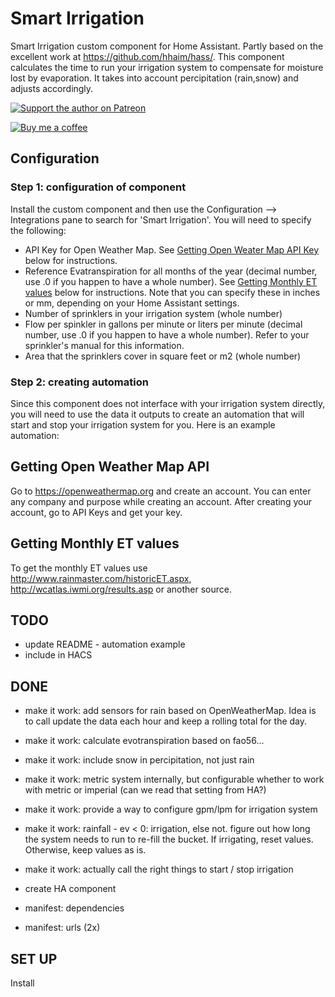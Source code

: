 # Smart Irrigation
Smart Irrigation custom component for Home Assistant. Partly based on the excellent work at https://github.com/hhaim/hass/.
This component calculates the time to run your irrigation system to compensate for moisture lost by evaporation. It takes into account percipitation (rain,snow) and adjusts accordingly.

[![Support the author on Patreon][patreon-shield]][patreon]

[![Buy me a coffee][buymeacoffee-shield]][buymeacoffee]

[patreon-shield]: https://frenck.dev/wp-content/uploads/2019/12/patreon.png
[patreon]: https://www.patreon.com/dutchdatadude

[buymeacoffee]: https://www.buymeacoffee.com/dutchdatadude
[buymeacoffee-shield]: https://www.buymeacoffee.com/assets/img/custom_images/orange_img.png

## Configuration

### Step 1: configuration of component
Install the custom component and then use the Configuration --> Integrations pane to search for 'Smart Irrigation'.
You will need to specify the following:
- API Key for Open Weather Map. See [Getting Open Weater Map API Key](#getting-open-weather-map-api) below for instructions.
- Reference Evatranspiration for all months of the year (decimal number, use .0 if you happen to have a whole number). See [Getting Monthly ET values](#getting-monthly-et-values) below for instructions. Note that you can specify these in inches or mm, depending on your Home Assistant settings.
- Number of sprinklers in your irrigation system (whole number)
- Flow per spinkler in gallons per minute or liters per minute (decimal number, use .0 if you happen to have a whole number). Refer to your sprinkler's manual for this information.
- Area that the sprinklers cover in square feet or m2 (whole number)

### Step 2: creating automation
Since this component does not interface with your irrigation system directly, you will need to use the data it outputs to create an automation that will start and stop your irrigation system for you. Here is an example automation:

## Getting Open Weather Map API
Go to https://openweathermap.org and create an account. You can enter any company and purpose while creating an account. After creating your account, go to API Keys and get your key.

## Getting Monthly ET values
To get the monthly ET values use http://www.rainmaster.com/historicET.aspx, http://wcatlas.iwmi.org/results.asp or another source.

## TODO
- update README - automation example
- include in HACS

## DONE
- make it work: add sensors for rain based on OpenWeatherMap. Idea is to call update the data each hour and keep a rolling total for the day.
- make it work: calculate evotranspiration based on fao56...
- make it work: include snow in percipitation, not just rain
- make it work: metric system internally, but configurable whether to work with metric or imperial (can we read that setting from HA?)
- make it work: provide a way to configure gpm/lpm for irrigation system
- make it work: rainfall - ev < 0: irrigation, else not. figure out how long the system needs to run to re-fill the bucket. If irrigating, reset values. Otherwise, keep values as is.
- make it work: actually call the right things to start / stop irrigation

- create HA component
- manifest: dependencies
- manifest: urls (2x)


## SET UP
Install 